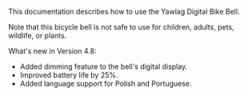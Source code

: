 This documentation describes how to use the Yawlag Digital Bike Bell.

Note that this bicycle bell is not safe to use for children, adults, pets, wildlife, or plants.

What's new in Version 4.8:
* Added dimming feature to the bell's digital display.
* Improved battery life by 25%.
* Added language support for Polish and Portuguese.
